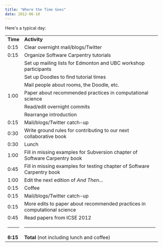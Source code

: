 ```yaml
---
title: "Where the Time Goes"
date: 2012-06-10
---
```

Here's a typical day:
<table class="centered">
<tbody>
<tr>
<td><strong>Time</strong></td>
<td><strong>Activity</strong></td>
</tr>
<tr>
<td>0:15</td>
<td>Clear overnight mail/blogs/Twitter</td>
</tr>
<tr>
<td>0:15</td>
<td>Organize Software Carpentry tutorials</td>
</tr>
<tr>
<td></td>
<td>Set up mailing lists for Edmonton and UBC workshop participants</td>
</tr>
<tr>
<td></td>
<td>Set up Doodles to find tutorial times</td>
</tr>
<tr>
<td></td>
<td>Mail people about rooms, the Doodle, etc.</td>
</tr>
<tr>
<td>1:00</td>
<td>Paper about recommended practices in computational science</td>
</tr>
<tr>
<td></td>
<td>Read/edit overnight commits</td>
</tr>
<tr>
<td></td>
<td>Rearrange introduction</td>
</tr>
<tr>
<td>0:15</td>
<td>Mail/blogs/Twitter catch-up</td>
</tr>
<tr>
<td>0:30</td>
<td>Write ground rules for contributing to our next collaborative book</td>
</tr>
<tr>
<td>0:30</td>
<td>Lunch</td>
</tr>
<tr>
<td>1:00</td>
<td>Fill in missing examples for Subversion chapter of Software Carpentry book</td>
</tr>
<tr>
<td>0:45</td>
<td>Fill in missing examples for testing chapter of Software Carpentry book</td>
</tr>
<tr>
<td>1:00</td>
<td>Edit the next edition of <cite>And Then…</cite></td>
</tr>
<tr>
<td>0:15</td>
<td>Coffee</td>
</tr>
<tr>
<td>0:15</td>
<td>Mail/blogs/Twitter catch-up</td>
</tr>
<tr>
<td>0:15</td>
<td>More edits to paper about recommended practices in computational science</td>
</tr>
<tr>
<td>0:45</td>
<td>Read papers from ICSE 2012</td>
</tr>
<tr>
<td>

<hr />

</td>
<td>

<hr />

</td>
</tr>
<tr>
<td><strong>6:15</strong></td>
<td><strong>Total</strong> (not including lunch and coffee)</td>
</tr>
</tbody>
</table>
